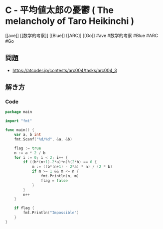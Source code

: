 # C - 平均値太郎の憂鬱 ( The melancholy of Taro Heikinchi )
[[ave]] [[数学的考察]] [[Blue]] [[ARC]] [[Go]]
#ave #数学的考察 #Blue #ARC #Go 

## 問題
- https://atcoder.jp/contests/arc004/tasks/arc004_3

## 解き方
### Code
```go
package main

import "fmt"

func main() {
	var a, b int
	fmt.Scanf("%d/%d", &a, &b)

	flag := true
	n := a * 2 / b
	for i := 0; i < 2; i++ {
		if ((b*(n+1)-2*a)*n)%(2*b) == 0 {
			m := ((b*(n+1) - 2*a) * n) / (2 * b)
			if m >= 1 && m <= n {
				fmt.Println(n, m)
				flag = false
			}
		}
		n++
	}

	if flag {
		fmt.Println("Impossible")
	}
}
```